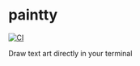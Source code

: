 # paintty

[![CI](https://github.com//paintty/workflows/CI/badge.svg)](https://github.com/preprocessor/paintty/actions)

Draw text art directly in your terminal
